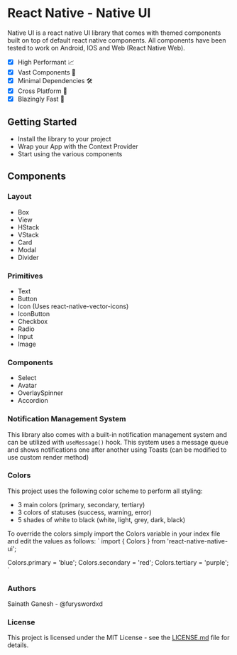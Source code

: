 # React Native - Native UI
Native UI is a react native UI library that comes with themed components built on top of default react native components. All components have been tested to work on Android, IOS and Web (React Native Web).

- [x] High Performant 📈
- [x] Vast Components 💯
- [x] Minimal Dependencies 🛠️
- [x] Cross Platform 📱
- [x] Blazingly Fast 🚀

## Getting Started
- Install the library to your project
- Wrap your App with the Context Provider
- Start using the various components

## Components

### Layout
- Box
- View
- HStack
- VStack
- Card
- Modal
- Divider

### Primitives
- Text
- Button
- Icon (Uses react-native-vector-icons)
- IconButton
- Checkbox
- Radio
- Input
- Image

### Components
- Select
- Avatar
- OverlaySpinner
- Accordion

### Notification Management System
This library also comes with a built-in notification management system and can be utilized with `useMessage()` hook.
This system uses a message queue and shows notifications one after another using Toasts (can be modified to use custom render method)

### Colors
This project uses the following color scheme to perform all styling:
- 3 main colors (primary, secondary, tertiary)
- 3 colors of statuses (success, warning, error)
- 5 shades of white to black (white, light, grey, dark, black)

To override the colors simply import the Colors variable in your index file and edit the values as follows:
`
import { Colors } from 'react-native-native-ui';

Colors.primary = 'blue';
Colors.secondary = 'red';
Colors.tertiary = 'purple';
`

### Authors
Sainath Ganesh - @furyswordxd

### License
This project is licensed under the MIT License - see the [LICENSE.md](LICENSE.md) file for details.
